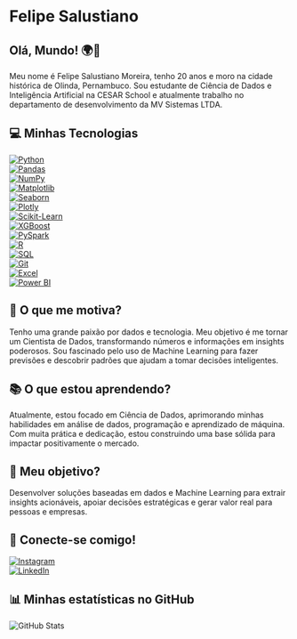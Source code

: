 # Felipe Salustiano

## Olá, Mundo! 🌍👋  
Meu nome é Felipe Salustiano Moreira, tenho 20 anos e moro na cidade histórica de Olinda, Pernambuco. Sou estudante de Ciência de Dados e Inteligência Artificial na CESAR School e atualmente trabalho no departamento de desenvolvimento da MV Sistemas LTDA.

## 💻 Minhas Tecnologias

[![Python](https://img.shields.io/badge/Python-3776AB?style=for-the-badge&logo=python&logoColor=white)](https://www.python.org/)  
[![Pandas](https://img.shields.io/badge/Pandas-150458?style=for-the-badge&logo=pandas&logoColor=white)](https://pandas.pydata.org/)  
[![NumPy](https://img.shields.io/badge/NumPy-013243?style=for-the-badge&logo=numpy&logoColor=white)](https://numpy.org/)  
[![Matplotlib](https://img.shields.io/badge/Matplotlib-11557C?style=for-the-badge&logo=plotly&logoColor=white)](https://matplotlib.org/)  
[![Seaborn](https://img.shields.io/badge/Seaborn-008080?style=for-the-badge&logo=python&logoColor=white)](https://seaborn.pydata.org/)  
[![Plotly](https://img.shields.io/badge/Plotly-3F4F75?style=for-the-badge&logo=plotly&logoColor=white)](https://plotly.com/)  
[![Scikit-Learn](https://img.shields.io/badge/Scikit%20Learn-F7931E?style=for-the-badge&logo=scikit-learn&logoColor=white)](https://scikit-learn.org/)  
[![XGBoost](https://img.shields.io/badge/XGBoost-FF7F00?style=for-the-badge&logo=xgboost&logoColor=white)](https://xgboost.readthedocs.io/)  
[![PySpark](https://img.shields.io/badge/PySpark-E25A1C?style=for-the-badge&logo=apache-spark&logoColor=white)](https://spark.apache.org/docs/latest/api/python/)  
[![R](https://img.shields.io/badge/R-276DC3?style=for-the-badge&logo=r&logoColor=white)](https://www.r-project.org/)  
[![SQL](https://img.shields.io/badge/SQL-336791?style=for-the-badge&logo=postgresql&logoColor=white)](https://www.postgresql.org/)  
[![Git](https://img.shields.io/badge/Git-F05032?style=for-the-badge&logo=git&logoColor=white)](https://git-scm.com/)  
[![Excel](https://img.shields.io/badge/Excel-217346?style=for-the-badge&logo=microsoft-excel&logoColor=white)](https://www.microsoft.com/pt-br/microsoft-365/excel)  
[![Power BI](https://img.shields.io/badge/Power%20BI-F2C811?style=for-the-badge&logo=power-bi&logoColor=black)](https://powerbi.microsoft.com/pt-br/)

## 🌟 O que me motiva?  
Tenho uma grande paixão por dados e tecnologia. Meu objetivo é me tornar um Cientista de Dados, transformando números e informações em insights poderosos. Sou fascinado pelo uso de Machine Learning para fazer previsões e descobrir padrões que ajudam a tomar decisões inteligentes.

## 📚 O que estou aprendendo?  
Atualmente, estou focado em Ciência de Dados, aprimorando minhas habilidades em análise de dados, programação e aprendizado de máquina. Com muita prática e dedicação, estou construindo uma base sólida para impactar positivamente o mercado.

## 🎯 Meu objetivo?  
Desenvolver soluções baseadas em dados e Machine Learning para extrair insights acionáveis, apoiar decisões estratégicas e gerar valor real para pessoas e empresas.

## 🔗 Conecte-se comigo!  
[![Instagram](https://img.shields.io/badge/Instagram-E4405F?style=for-the-badge&logo=instagram&logoColor=white)](https://www.instagram.com/salufelipe_)  
[![LinkedIn](https://img.shields.io/badge/LinkedIn-0077B5?style=for-the-badge&logo=linkedin&logoColor=white)](https://www.linkedin.com/in/moreirasfelipe)

## 📊 Minhas estatísticas no GitHub  
![GitHub Stats](https://github-readme-stats.vercel.app/api?username=FelipeSalustiano&show_icons=true&theme=radical)
